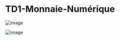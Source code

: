 # TD1-Monnaie-Numérique


![image](https://user-images.githubusercontent.com/76626503/133804175-a73edb6f-879a-4185-97ff-d8ce9db24d48.png)


![image](https://user-images.githubusercontent.com/76626503/133804476-2a91847a-b624-416f-bedc-9e2bae24aca5.png)
